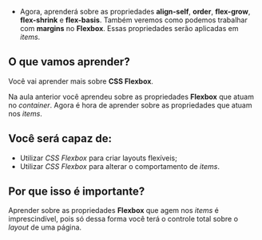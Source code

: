 - Agora, aprenderá sobre as propriedades **align-self**, **order**, **flex-grow**, **flex-shrink** e **flex-basis**. Também veremos como podemos trabalhar com **margins** no **Flexbox**. Essas propriedades serão aplicadas em _items_.


## O que vamos aprender?

Você vai aprender mais sobre **CSS Flexbox**.

Na aula anterior você aprendeu sobre as propriedades **Flexbox** que atuam no _container_. Agora é hora de aprender sobre as propriedades que atuam nos _items_.


## Você será capaz de:

- Utilizar _CSS Flexbox_ para criar layouts flexíveis;
- Utilizar _CSS Flexbox_ para alterar o comportamento de _items_.


## Por que isso é importante?

Aprender sobre as propriedades **Flexbox** que agem nos _items_ é imprescindível, pois só dessa forma você terá o controle total sobre o _layout_ de uma página.